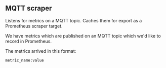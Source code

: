 ## MQTT scraper



Listens for metrics on a MQTT topic. Caches them for export as a Prometheus scraper target.

We have metrics which are published on an MQTT topic which we'd like to record in Prometheus.

The metrics arrived in this format:
```
metric_name:value
```




